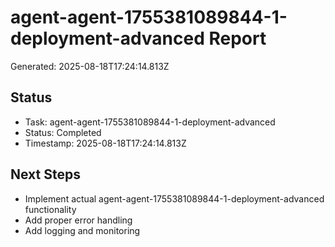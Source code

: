 # agent-agent-1755381089844-1-deployment-advanced Report

Generated: 2025-08-18T17:24:14.813Z

## Status
- Task: agent-agent-1755381089844-1-deployment-advanced
- Status: Completed
- Timestamp: 2025-08-18T17:24:14.813Z

## Next Steps
- Implement actual agent-agent-1755381089844-1-deployment-advanced functionality
- Add proper error handling
- Add logging and monitoring
